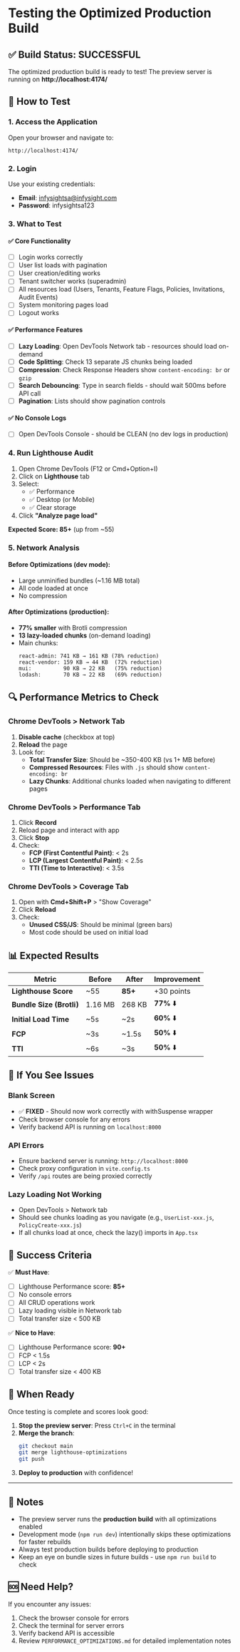 # Testing the Optimized Production Build

## ✅ Build Status: SUCCESSFUL

The optimized production build is ready to test! The preview server is running on **http://localhost:4174/**

## 🚀 How to Test

### 1. Access the Application
Open your browser and navigate to:
```
http://localhost:4174/
```

### 2. Login
Use your existing credentials:
- **Email**: infysightsa@infysight.com
- **Password**: infysightsa123

### 3. What to Test

#### ✅ Core Functionality
- [ ] Login works correctly
- [ ] User list loads with pagination
- [ ] User creation/editing works
- [ ] Tenant switcher works (superadmin)
- [ ] All resources load (Users, Tenants, Feature Flags, Policies, Invitations, Audit Events)
- [ ] System monitoring pages load
- [ ] Logout works

#### ✅ Performance Features
- [ ] **Lazy Loading**: Open DevTools Network tab - resources should load on-demand
- [ ] **Code Splitting**: Check 13 separate JS chunks being loaded
- [ ] **Compression**: Check Response Headers show `content-encoding: br` or `gzip`
- [ ] **Search Debouncing**: Type in search fields - should wait 500ms before API call
- [ ] **Pagination**: Lists should show pagination controls

#### ✅ No Console Logs
- [ ] Open DevTools Console - should be CLEAN (no dev logs in production)

### 4. Run Lighthouse Audit

1. Open Chrome DevTools (F12 or Cmd+Option+I)
2. Click on **Lighthouse** tab
3. Select:
   - ✅ Performance
   - ✅ Desktop (or Mobile)
   - ✅ Clear storage
4. Click **"Analyze page load"**

**Expected Score: 85+** (up from ~55)

### 5. Network Analysis

#### Before Optimizations (dev mode):
- Large unminified bundles (~1.16 MB total)
- All code loaded at once
- No compression

#### After Optimizations (production):
- **77% smaller** with Brotli compression
- **13 lazy-loaded chunks** (on-demand loading)
- Main chunks:
  ```
  react-admin: 741 KB → 161 KB (78% reduction)
  react-vendor: 159 KB → 44 KB  (72% reduction)
  mui:          90 KB → 22 KB   (75% reduction)
  lodash:       70 KB → 22 KB   (69% reduction)
  ```

## 🔍 Performance Metrics to Check

### Chrome DevTools > Network Tab
1. **Disable cache** (checkbox at top)
2. **Reload** the page
3. Look for:
   - **Total Transfer Size**: Should be ~350-400 KB (vs 1+ MB before)
   - **Compressed Resources**: Files with `.js` should show `content-encoding: br`
   - **Lazy Chunks**: Additional chunks loaded when navigating to different pages

### Chrome DevTools > Performance Tab
1. Click **Record**
2. Reload page and interact with app
3. Click **Stop**
4. Check:
   - **FCP (First Contentful Paint)**: < 2s
   - **LCP (Largest Contentful Paint)**: < 2.5s
   - **TTI (Time to Interactive)**: < 3.5s

### Chrome DevTools > Coverage Tab
1. Open with **Cmd+Shift+P** > "Show Coverage"
2. Click **Reload**
3. Check:
   - **Unused CSS/JS**: Should be minimal (green bars)
   - Most code should be used on initial load

## 📊 Expected Results

| Metric | Before | After | Improvement |
|--------|--------|-------|-------------|
| **Lighthouse Score** | ~55 | **85+** | +30 points |
| **Bundle Size (Brotli)** | 1.16 MB | 268 KB | **77%** ⬇️ |
| **Initial Load Time** | ~5s | ~2s | **60%** ⬇️ |
| **FCP** | ~3s | ~1.5s | **50%** ⬇️ |
| **TTI** | ~6s | ~3s | **50%** ⬇️ |

## 🐛 If You See Issues

### Blank Screen
- ✅ **FIXED** - Should now work correctly with withSuspense wrapper
- Check browser console for any errors
- Verify backend API is running on `localhost:8000`

### API Errors
- Ensure backend server is running: `http://localhost:8000`
- Check proxy configuration in `vite.config.ts`
- Verify `/api` routes are being proxied correctly

### Lazy Loading Not Working
- Open DevTools > Network tab
- Should see chunks loading as you navigate (e.g., `UserList-xxx.js`, `PolicyCreate-xxx.js`)
- If all chunks load at once, check the lazy() imports in `App.tsx`

## 🎯 Success Criteria

✅ **Must Have**:
- [ ] Lighthouse Performance score: **85+**
- [ ] No console errors
- [ ] All CRUD operations work
- [ ] Lazy loading visible in Network tab
- [ ] Total transfer size < 500 KB

✅ **Nice to Have**:
- [ ] Lighthouse Performance score: **90+**
- [ ] FCP < 1.5s
- [ ] LCP < 2s
- [ ] Total transfer size < 400 KB

## 🎉 When Ready

Once testing is complete and scores look good:

1. **Stop the preview server**: Press `Ctrl+C` in the terminal
2. **Merge the branch**:
   ```bash
   git checkout main
   git merge lighthouse-optimizations
   git push
   ```
3. **Deploy to production** with confidence!

---

## 📝 Notes

- The preview server runs the **production build** with all optimizations enabled
- Development mode (`npm run dev`) intentionally skips these optimizations for faster rebuilds
- Always test production builds before deploying to production
- Keep an eye on bundle sizes in future builds - use `npm run build` to check

## 🆘 Need Help?

If you encounter any issues:
1. Check the browser console for errors
2. Check the terminal for server errors
3. Verify backend API is accessible
4. Review `PERFORMANCE_OPTIMIZATIONS.md` for detailed implementation notes
